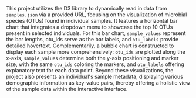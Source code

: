 This project utilizes the D3 library to dynamically read in data from `samples.json` via a provided URL, focusing on the visualization of microbial species (OTUs) found in individual samples. It features a horizontal bar chart that integrates a dropdown menu to showcase the top 10 OTUs present in selected individuals. For this bar chart, `sample_values` represent the bar lengths, otu_ids serve as the bar labels, and `otu_labels` provide detailed hovertext. Complementarily, a bubble chart is constructed to display each sample more comprehensively: `otu_ids` are plotted along the x-axis, `sample_values` determine both the y-axis positioning and marker size, with the same `otu_ids` coloring the markers, and `otu_labels` offering explanatory text for each data point. Beyond these visualizations, the project also presents an individual's sample metadata, displaying various demographic information as key-value pairs, thereby offering a holistic view of the sample data within the interactive interface.










